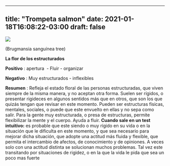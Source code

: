 
---
title: "Trompeta salmon"
date: 2021-01-18T16:08:22-03:00
draft: false
--- 
        

 ![](/web/20200805153745im_/http://floralesmisioneras.com/images/Diapositiva201.jpg)

 



(Brugmansia sanguínea tree)


**La flor de los estructurados** 
 


**Positivo** : apertura  - Fluir - organizar


**Negativo** : Muy estructurados - inflexibles


**Resumen** : Refleja
 el estado floral de las personas estructuradas, que viven siempre de la misma
 manera, y no aceptan otra forma. Suelen ser rígidos, o presentar rigideces en
 algunos sentidos más que en otros, que son los que quizás tengan que revisar en
 este momento. Pueden ser estructuras físicas, mentales, sociales, o puede que
 este envuelto en ellas y no sepa como salir.
Para
 la gente muy estructurada, o presa de estructuras, permite flexibilizar la
 mente y el cuerpo. Ayuda a fluir.
**Cuando sale en un
 test intuitivo:** es
 probable que este siendo o muy rígido en su vida o en la situación que le
 dificulta en este momento, y que sea necesario para mejorar dicha situación,
 que adopte una actitud más fluida y flexible, que permita el intercambio de
 afectos, de conocimiento y de opiniones.
A
 veces solo con una actitud distinta se solucionan muchos problemas.
Tal
 vez este transitando por situaciones de rigidez, o en la que la vida le pida
 que sea un poco mas fuerte



